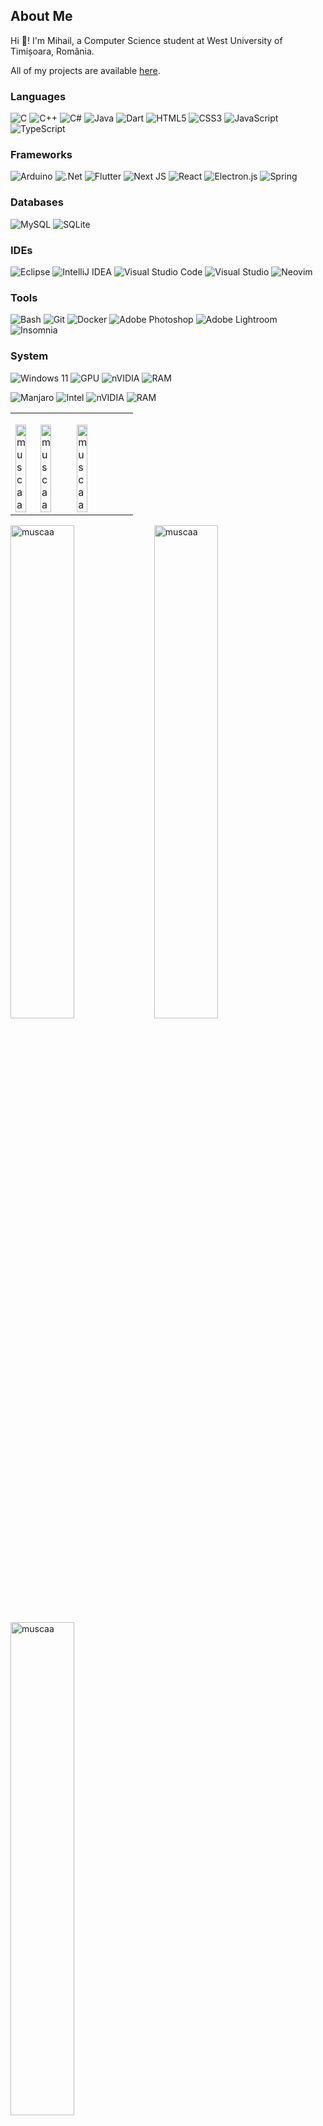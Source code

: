 
## About Me
Hi 👋! I'm Mihail, a Computer Science student at West University of Timișoara, România.

All of my projects are available [here](https://muscaa.github.io/portfolio/).

### Languages
![C](https://img.shields.io/badge/c-000?style=for-the-badge&color=%23323330&logo=c&logoColor=blue)
![C++](https://img.shields.io/badge/c++-000?style=for-the-badge&color=%23323330&logo=c%2B%2B&logoColor=blue)
![C#](https://img.shields.io/badge/c%23-000?style=for-the-badge&color=%23323330&logo=csharp&logoColor=734F96)
![Java](https://img.shields.io/badge/java-000?style=for-the-badge&color=%23323330&logo=openjdk&logoColor=white)
![Dart](https://img.shields.io/badge/dart-000?style=for-the-badge&color=%23323330&logo=dart&logoColor=0db7ed)
![HTML5](https://img.shields.io/badge/html5-000?style=for-the-badge&color=%23323330&logo=html5)
![CSS3](https://img.shields.io/badge/css3-000?style=for-the-badge&color=%23323330&logo=css3&logoColor=blue)
![JavaScript](https://img.shields.io/badge/javascript-000?style=for-the-badge&color=%23323330&logo=javascript)
![TypeScript](https://img.shields.io/badge/typescript-000?style=for-the-badge&color=%23323330&logo=typescript)

### Frameworks
![Arduino](https://img.shields.io/badge/Arduino-000?style=for-the-badge&color=%23323330&logo=Arduino&logoColor=469CB1)
![.Net](https://img.shields.io/badge/.NET-000?style=for-the-badge&color=%23323330&logo=.net&logoColor=%23734F96)
![Flutter](https://img.shields.io/badge/Flutter-000?style=for-the-badge&color=%23323330&logo=Flutter&logoColor=0db7ed)
![Next JS](https://img.shields.io/badge/Next-000?style=for-the-badge&color=%23323330&logo=next.js)
![React](https://img.shields.io/badge/react-000?style=for-the-badge&color=%23323330&logo=react)
![Electron.js](https://img.shields.io/badge/Electron-000?style=for-the-badge&color=%23323330&logo=Electron)
![Spring](https://img.shields.io/badge/spring-000?style=for-the-badge&color=%23323330&logo=spring)

### Databases
![MySQL](https://img.shields.io/badge/mysql-000?style=for-the-badge&color=%23323330&logo=mysql)
![SQLite](https://img.shields.io/badge/sqlite-000?style=for-the-badge&color=%23323330&logo=sqlite&logoColor=0db7ed)

### IDEs
![Eclipse](https://img.shields.io/badge/Eclipse-000?style=for-the-badge&color=%23323330&logo=Eclipse&logoColor=5849BE)
![IntelliJ IDEA](https://img.shields.io/badge/IntelliJ_IDEA-000?style=for-the-badge&color=%23323330&logo=intellij-idea&logoColor=red)
![Visual Studio Code](https://img.shields.io/badge/Visual_Studio_Code-000?style=for-the-badge&color=%23323330&logo=visual-studio-code&logoColor=blue)
![Visual Studio](https://img.shields.io/badge/Visual_Studio-000?style=for-the-badge&color=%23323330&logo=visual-studio&logoColor=734F96)
![Neovim](https://img.shields.io/badge/NeoVim-000?&style=for-the-badge&color=%23323330&logo=neovim)

### Tools
![Bash](https://img.shields.io/badge/bash-000?style=for-the-badge&color=%23323330&logo=gnu-bash)
![Git](https://img.shields.io/badge/git-000?style=for-the-badge&color=%23323330&logo=git&logoColor=red)
![Docker](https://img.shields.io/badge/docker-000?style=for-the-badge&color=%23323330&logo=docker)
![Adobe Photoshop](https://img.shields.io/badge/adobe_photoshop-000?style=for-the-badge&color=%23323330&logo=adobe%20photoshop)
![Adobe Lightroom](https://img.shields.io/badge/Adobe_Lightroom-000?style=for-the-badge&color=%23323330&logo=Adobe%20Lightroom)
![Insomnia](https://img.shields.io/badge/Insomnia-000?style=for-the-badge&color=%23323330&logo=insomnia&logoColor=5849BE)

### System
![Windows 11](https://img.shields.io/badge/Windows_11-000?style=for-the-badge&color=%23323330&logo=Windows%2011&logoColor=0079d5)
![GPU](https://img.shields.io/badge/R7_7700-000?style=for-the-badge&color=%23323330&logo=amd&logoColor=red)
![nVIDIA](https://img.shields.io/badge/RTX_3080-000?style=for-the-badge&color=%23323330&logo=nVIDIA)
![RAM](https://img.shields.io/badge/RAM_64_gb-000?style=for-the-badge&color=%23323330)

![Manjaro](https://img.shields.io/badge/Manjaro-000?style=for-the-badge&color=%23323330&logo=Manjaro)
![Intel](https://img.shields.io/badge/i7_7700HQ-000?style=for-the-badge&color=%23323330&logo=intel&logoColor=blue)
![nVIDIA](https://img.shields.io/badge/GTX_1050-000?style=for-the-badge&color=%23323330&logo=nVIDIA)
![RAM](https://img.shields.io/badge/RAM_16_gb-000?style=for-the-badge&color=%23323330)

<table border="0">
<tr>
<td>
<p>
<img align="left" width="45%" src="https://github-readme-streak-stats.herokuapp.com/?user=muscaa&theme=dark&hide_border=true" alt="muscaa" />
</p>
<p>
<img align="left" width="45%" src="https://github-readme-stats.vercel.app/api?username=muscaa&show_icons=true&theme=dark&hide_border=true&locale=en" alt="muscaa" />
</p>
</td>
<td>
<p>
<img align="left" width="45%" src="https://github-readme-stats.vercel.app/api/top-langs?username=muscaa&show_icons=true&theme=dark&hide_border=true&locale=en&layout=compact" alt="muscaa" />
</p>
</td>
</tr>
</table>

<p>
<img align="left" width="45%" src="https://github-readme-streak-stats.herokuapp.com/?user=muscaa&theme=dark&hide_border=true" alt="muscaa" />
<img align="left" width="45%" src="https://github-readme-stats.vercel.app/api?username=muscaa&show_icons=true&theme=dark&hide_border=true&locale=en" alt="muscaa" />
</p>
<p>
<img align="left" width="45%" src="https://github-readme-stats.vercel.app/api/top-langs?username=muscaa&show_icons=true&theme=dark&hide_border=true&locale=en&layout=compact" alt="muscaa" />
</p>

